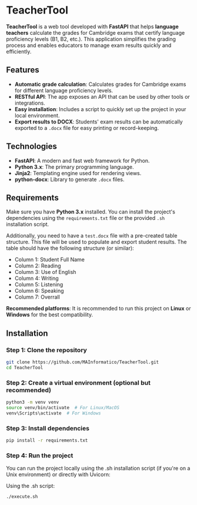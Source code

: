 # TeacherTool

**TeacherTool** is a web tool developed with **FastAPI** that helps **language teachers** calculate the grades for Cambridge exams that certify language proficiency levels (B1, B2, etc.). This application simplifies the grading process and enables educators to manage exam results quickly and efficiently.

## Features

- **Automatic grade calculation**: Calculates grades for Cambridge exams for different language proficiency levels.
- **RESTful API**: The app exposes an API that can be used by other tools or integrations.
- **Easy installation**: Includes a script to quickly set up the project in your local environment.
- **Export results to DOCX**: Students' exam results can be automatically exported to a `.docx` file for easy printing or record-keeping.


## Technologies

- **FastAPI**: A modern and fast web framework for Python.
- **Python 3.x**: The primary programming language.
- **Jinja2**: Templating engine used for rendering views.
- **python-docx**: Library to generate `.docx` files.

## Requirements

Make sure you have **Python 3.x** installed. You can install the project's dependencies using the `requirements.txt` file or the provided `.sh` installation script.

Additionally, you need to have a `test.docx` file with a pre-created table structure. This file will be used to populate and export student results. The table should have the following structure (or similar):

- Column 1: Student Full Name
- Column 2: Reading
- Column 3: Use of English
- Column 4: Writing
- Column 5: Listening
- Column 6: Speaking
- Column 7: Overrall

**Recommended platforms**: It is recommended to run this project on **Linux** or **Windows** for the best compatibility. 


## Installation

### Step 1: Clone the repository

```bash
git clone https://github.com/MAInformatico/TeacherTool.git
cd TeacherTool
```
### Step 2: Create a virtual environment (optional but recommended)

```bash
python3 -m venv venv
source venv/bin/activate  # For Linux/MacOS
venv\Scripts\activate  # For Windows
```

### Step 3: Install dependencies
```bash
pip install -r requirements.txt
```

### Step 4: Run the project
You can run the project locally using the .sh installation script (if you're on a Unix environment) or directly with Uvicorn:

Using the .sh script:
```bash
./execute.sh
```

